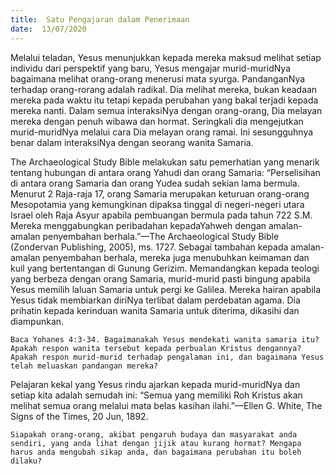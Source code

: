 ```yaml
---
title:  Satu Pengajaran dalam Penerimaan
date:  13/07/2020
---
```


Melalui teladan, Yesus menunjukkan kepada mereka maksud melihat setiap individu dari perspektif yang baru, Yesus mengajar murid-muridNya bagaimana melihat orang-orang menerusi mata syurga. PandanganNya terhadap orang-rorang adalah radikal. Dia melihat mereka, bukan keadaan mereka pada waktu itu tetapi kepada perubahan yang bakal terjadi kepada mereka nanti. Dalam semua interaksiNya dengan orang-orang, Dia melayan mereka dengan penuh wibawa dan hormat. Seringkali dia mengejutkan murid-muridNya melalui cara Dia melayan orang ramai. Ini sesungguhnya benar dalam interaksiNya dengan seorang wanita Samaria.

The Archaeological Study Bible melakukan satu pemerhatian yang menarik tentang hubungan di antara orang Yahudi dan orang Samaria: “Perselisihan di antara orang Samaria dan orang Yudea sudah sekian lama bermula. Menurut 2 Raja-raja 17, orang Samaria merupakan keturuan orang-orang Mesopotamia yang kemungkinan dipaksa tinggal di negeri-negeri utara Israel oleh Raja Asyur apabila pembuangan bermula pada tahun 722 S.M. Mereka menggabungkan peribadahan kepadaYahweh dengan amalan-amalan penyembahan berhala.”—The Archaeological Study Bible (Zondervan Publishing, 2005), ms. 1727. Sebagai tambahan kepada amalan-amalan penyembahan berhala, mereka juga menubuhkan keimaman dan kuil yang bertentangan di Gunung Gerizim. Memandangkan kepada teologi yang berbeza dengan orang Samaria, murid-murid pasti bingung apabila Yesus memilih laluan Samaria untuk pergi ke Galilea. Mereka hairan apabila Yesus tidak membiarkan diriNya terlibat dalam perdebatan agama. Dia prihatin kepada kerinduan wanita Samaria untuk diterima, dikasihi dan diampunkan.

`Baca Yohanes 4:3-34. Bagaimanakah Yesus mendekati wanita samaria itu? Apakah respon wanita tersebut kepada perbualan Kristus dengannya? Apakah respon murid-murid terhadap pengalaman ini, dan bagaimana Yesus telah meluaskan pandangan mereka?`

Pelajaran kekal yang Yesus rindu ajarkan kepada murid-muridNya dan setiap kita adalah semudah ini: “Semua yang memiliki Roh Kristus akan melihat semua orang melalui mata belas kasihan ilahi.”—Ellen G. White, The Signs of the Times,  20 Jun, 1892.

`Siapakah orang-orang, akibat pengaruh budaya dan masyarakat anda sendiri, yang anda lihat dengan jijik atau kurang hormat? Mengapa harus anda mengubah sikap anda, dan bagaimana perubahan itu boleh dilaku?`